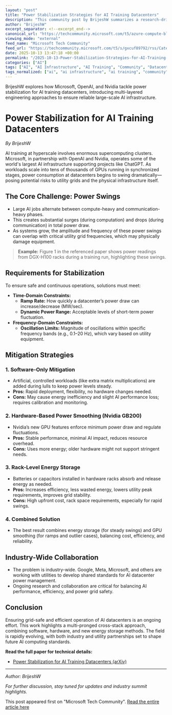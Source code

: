 ```yaml
---
layout: "post"
title: "Power Stabilization Strategies for AI Training Datacenters"
description: "This community post by BrijeshW summarizes a research-driven approach to stabilizing power usage in hyperscale AI training datacenters built by Microsoft in collaboration with OpenAI and Nvidia. It discusses the technical challenge of power swings caused by synchronized GPU workloads, their potential risks to utility grids, and introduces a combined strategy using software fixes, hardware features, and rack-level energy storage to mitigate these risks. The post outlines requirements and real-world constraints faced by such next-gen AI infrastructure."
author: "BrijeshW"
excerpt_separator: <!--excerpt_end-->
canonical_url: "https://techcommunity.microsoft.com/t5/azure-compute-blog/power-stabilization-for-ai-training-datacenters/ba-p/4460937"
viewing_mode: "external"
feed_name: "Microsoft Tech Community"
feed_url: "https://techcommunity.microsoft.com/t5/s/gxcuf89792/rss/Category?category.id=Azure"
date: 2025-10-13 13:47:18 +00:00
permalink: "/2025-10-13-Power-Stabilization-Strategies-for-AI-Training-Datacenters.html"
categories: ["AI"]
tags: ["AI", "AI Infrastructure", "AI Training", "Community", "Datacenters", "Energy Storage", "GPU Clusters", "Grid Stability", "Hardware Smoothing", "Hyperscale", "Industry Collaboration", "Matrix Multiplications", "Microsoft", "Nvidia GB200", "OpenAI", "Power Management", "Power Stabilization", "Rack Level Batteries", "Software Mitigation", "Supercomputing", "Utility Requirements"]
tags_normalized: ["ai", "ai infrastructure", "ai training", "community", "datacenters", "energy storage", "gpu clusters", "grid stability", "hardware smoothing", "hyperscale", "industry collaboration", "matrix multiplications", "microsoft", "nvidia gb200", "openai", "power management", "power stabilization", "rack level batteries", "software mitigation", "supercomputing", "utility requirements"]
---
```


BrijeshW explores how Microsoft, OpenAI, and Nvidia tackle power stabilization for AI training datacenters, introducing multi-layered engineering approaches to ensure reliable large-scale AI infrastructure.<!--excerpt_end-->

# Power Stabilization for AI Training Datacenters

*By BrijeshW*

AI training at hyperscale involves enormous supercomputing clusters. Microsoft, in partnership with OpenAI and Nvidia, operates some of the world's largest AI infrastructure supporting projects like ChatGPT. As workloads scale into tens of thousands of GPUs running in synchronized stages, power consumption at datacenters begins to swing dramatically—posing potential risks to utility grids and the physical infrastructure itself.

## The Core Challenge: Power Swings

- Large AI jobs alternate between compute-heavy and communication-heavy phases.
- This creates substantial surges (during computation) and drops (during communication) in total power draw.
- As systems grow, the amplitude and frequency of these power swings can overlap with critical utility grid frequencies, which may physically damage equipment.

> **Example:** Figure 1 in the referenced paper shows power readings from DGX-H100 racks during a training run, highlighting these swings.

## Requirements for Stabilization

To ensure safe and continuous operations, solutions must meet:

- **Time-Domain Constraints:**
    - **Ramp Rate:** How quickly a datacenter’s power draw can increase/decrease (MW/sec).
    - **Dynamic Power Range:** Acceptable levels of short-term power fluctuation.
- **Frequency-Domain Constraints:**
    - **Oscillation Limits:** Magnitude of oscillations within specific frequency bands (e.g., 0.1–20 Hz), which vary based on utility equipment.

## Mitigation Strategies

### 1. Software-Only Mitigation

- Artificial, controlled workloads (like extra matrix multiplications) are added during lulls to keep power levels steady.
- **Pros:** Rapid deployment, flexibility, no hardware changes needed.
- **Cons:** May cause energy inefficiency and slight AI performance loss; requires calibration and monitoring.

### 2. Hardware-Based Power Smoothing (Nvidia GB200)

- Nvidia’s new GPU features enforce minimum power draw and regulate fluctuations.
- **Pros:** Stable performance, minimal AI impact, reduces resource overhead.
- **Cons:** Uses more energy; older hardware might not support stringent needs.

### 3. Rack-Level Energy Storage

- Batteries or capacitors installed in hardware racks absorb and release energy as needed.
- **Pros:** Increases efficiency, less wasted energy, lowers utility peak requirements, improves grid stability.
- **Cons:** High upfront cost, rack space requirements, especially for rapid swings.

### 4. Combined Solution

- The best result combines energy storage (for steady swings) and GPU smoothing (for ramps and outlier cases), balancing cost, efficiency, and reliability.

## Industry-Wide Collaboration

- The problem is industry-wide. Google, Meta, Microsoft, and others are working with utilities to develop shared standards for AI datacenter power management.
- Ongoing research and collaboration are critical for balancing AI performance, efficiency, and power grid safety.

## Conclusion

Ensuring grid-safe and efficient operation of AI datacenters is an ongoing effort. This work highlights a multi-pronged cross-stack approach, combining software, hardware, and new energy storage methods. The field is rapidly evolving, with both industry and utility partnerships set to shape future AI computing standards.

**Read the full paper for technical details:**

- [Power Stabilization for AI Training Datacenters (arXiv)](https://arxiv.org/abs/2508.14318)

---

*Author: BrijeshW*

*For further discussion, stay tuned for updates and industry summit highlights.*

This post appeared first on "Microsoft Tech Community". [Read the entire article here](https://techcommunity.microsoft.com/t5/azure-compute-blog/power-stabilization-for-ai-training-datacenters/ba-p/4460937)
